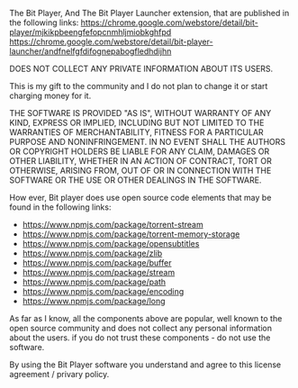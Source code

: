 The Bit Player, And The Bit Player Launcher extension, that are published in the following links:
https://chrome.google.com/webstore/detail/bit-player/mjkikpbeengfefopcnmhljmiobkghfpd
https://chrome.google.com/webstore/detail/bit-player-launcher/andfnelfgfdifognepabogfledhdijhn

DOES NOT COLLECT ANY PRIVATE INFORMATION ABOUT ITS USERS.

This is my gift to the community and I do not plan to change it or start charging money for it.

THE SOFTWARE IS PROVIDED "AS IS", WITHOUT WARRANTY OF ANY KIND, EXPRESS OR IMPLIED, INCLUDING BUT NOT LIMITED TO THE WARRANTIES OF MERCHANTABILITY, FITNESS FOR A PARTICULAR PURPOSE AND NONINFRINGEMENT. IN NO EVENT SHALL THE AUTHORS OR COPYRIGHT HOLDERS BE LIABLE FOR ANY CLAIM, DAMAGES OR OTHER LIABILITY, WHETHER IN AN ACTION OF CONTRACT, TORT OR OTHERWISE, ARISING FROM, OUT OF OR IN CONNECTION WITH THE SOFTWARE OR THE USE OR OTHER DEALINGS IN THE SOFTWARE.

How ever, Bit player does use open source code elements that may be found in the following links:
- https://www.npmjs.com/package/torrent-stream
- https://www.npmjs.com/package/torrent-memory-storage
- https://www.npmjs.com/package/opensubtitles
- https://www.npmjs.com/package/zlib
- https://www.npmjs.com/package/buffer
- https://www.npmjs.com/package/stream
- https://www.npmjs.com/package/path
- https://www.npmjs.com/package/encoding
- https://www.npmjs.com/package/long

As far as I know, all the components above are popular, well known to the open source community and does not collect any personal information about the users. if you do not trust these components - do not use the software.

By using the Bit Player software you understand and agree to this license agreement / privary policy.
